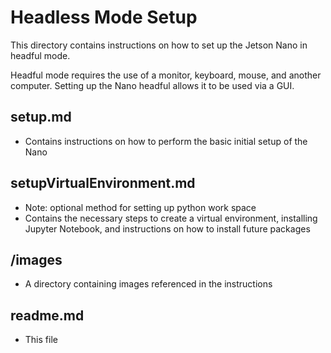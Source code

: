 <h1>Headless Mode Setup</h1>

This directory contains instructions on how to set up the Jetson Nano in headful mode.

Headful mode requires the use of a monitor, keyboard, mouse, and another computer. 
Setting up the Nano headful allows it to be used via a GUI.

<h2>setup.md</h2>

* Contains instructions on how to perform the basic initial setup of the Nano

<h2>setupVirtualEnvironment.md</h2> 

* Note: optional method for setting up python work space 
* Contains the necessary steps to create a virtual environment, installing Jupyter Notebook, and instructions on how to install future packages

<h2>/images</h2> 

* A directory containing images referenced in the instructions

<h2>readme.md</h2>

* This file
